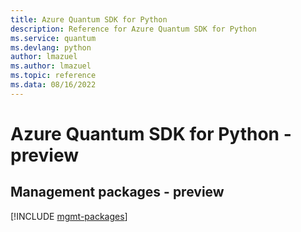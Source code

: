 ```yaml
---
title: Azure Quantum SDK for Python
description: Reference for Azure Quantum SDK for Python
ms.service: quantum
ms.devlang: python
author: lmazuel
ms.author: lmazuel
ms.topic: reference
ms.data: 08/16/2022
---
```

# Azure Quantum SDK for Python - preview

## Management packages - preview
[!INCLUDE [mgmt-packages](quantum-mgmt-index.md)]